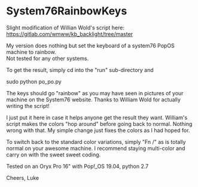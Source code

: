 # System76RainbowKeys

Slight modification of Willian Wold's script here:  https://gitlab.com/wmww/kb_backlight/tree/master

My version does nothing but set the keyboard of a system76 PopOS machine to rainbow.  
Not tested for any other systems.

To get the result, simply cd into the "run" sub-directory and

sudo python po_po.py

The keys should go "rainbow" as you may have seen in pictures of your machine on the System76 website.
Thanks to William Wold for actually writing the script!

I just put it here in case it helps anyone get the result they want.  William's script makes the colors "hop around" before going back to normal.  Nothing wrong with that.   My simple change just fixes the colors as I had hoped for.

To switch back to the standard color variations, simply "Fn /" as is totally normal on your awesome machine.
I recommend staying multi-color and carry on with the sweet sweet coding.

Tested on an Oryx Pro 16" with Pop!_OS 19.04, 
python 2.7

Cheers,
Luke
